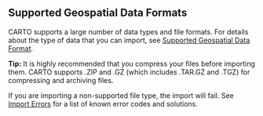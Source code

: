 ## Supported Geospatial Data Formats

CARTO supports a large number of data types and file formats. For details about the type of data that you can import, see [Supported Geospatial Data Format](https://carto.com/docs/carto-engine/import-api/importing-geospatial-data/#supported-geospatial-data-formats).

**Tip:** It is highly recommended that you compress your files before importing them. CARTO supports .ZIP and .GZ (which includes .TAR.GZ and .TGZ) for compressing and archiving files.

If you are importing a non-supported file type, the import will fail. See [Import Errors](https://carto.com/docs/carto-engine/import-api/import-errors/) for a list of known error codes and solutions.